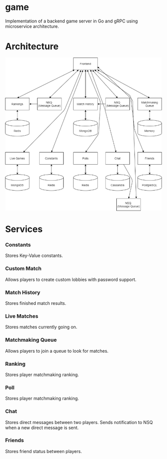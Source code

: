 # game

Implementation of a backend game server in Go and gRPC using microservice architecture.

# Architecture

![img](https://github.com/4726/game/blob/master/images/design.png?raw=true)

# Services

### Constants

Stores Key-Value constants.

### Custom Match

Allows players to create custom lobbies with password support.

### Match History

Stores finished match results.

### Live Matches

Stores matches currently going on.

### Matchmaking Queue

Allows players to join a queue to look for matches.

### Ranking

Stores player matchmaking ranking.

### Poll

Stores player matchmaking ranking.

### Chat

Stores direct messages between two players. Sends notification to NSQ when a new direct message is sent.

### Friends

Stores friend status between players.